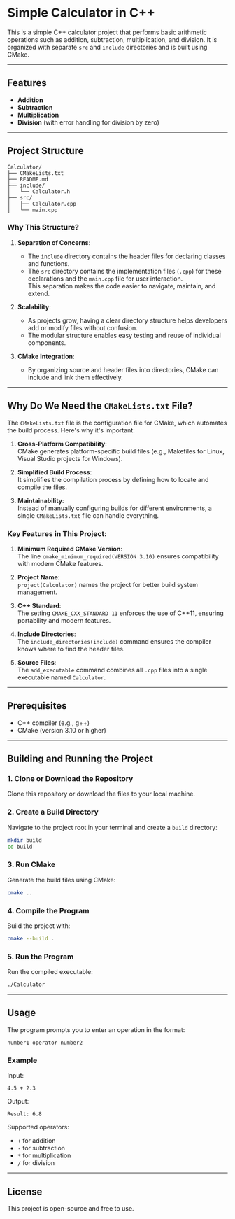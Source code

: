 # Simple Calculator in C++

This is a simple C++ calculator project that performs basic arithmetic operations such as addition, subtraction, multiplication, and division. It is organized with separate `src` and `include` directories and is built using CMake.

---

## Features

- **Addition**  
- **Subtraction**  
- **Multiplication**  
- **Division** (with error handling for division by zero)  

---

## Project Structure  

```
Calculator/
├── CMakeLists.txt
├── README.md
├── include/
│   └── Calculator.h
├── src/
│   ├── Calculator.cpp
│   └── main.cpp
```

### Why This Structure?

1. **Separation of Concerns**:  
   - The `include` directory contains the header files for declaring classes and functions.  
   - The `src` directory contains the implementation files (`.cpp`) for these declarations and the `main.cpp` file for user interaction.  
   This separation makes the code easier to navigate, maintain, and extend.

2. **Scalability**:  
   - As projects grow, having a clear directory structure helps developers add or modify files without confusion.  
   - The modular structure enables easy testing and reuse of individual components.

3. **CMake Integration**:  
   - By organizing source and header files into directories, CMake can include and link them effectively.  

---

## Why Do We Need the `CMakeLists.txt` File?

The `CMakeLists.txt` file is the configuration file for CMake, which automates the build process. Here's why it's important:

1. **Cross-Platform Compatibility**:  
   CMake generates platform-specific build files (e.g., Makefiles for Linux, Visual Studio projects for Windows).  
   
2. **Simplified Build Process**:  
   It simplifies the compilation process by defining how to locate and compile the files.  

3. **Maintainability**:  
   Instead of manually configuring builds for different environments, a single `CMakeLists.txt` file can handle everything.  

### Key Features in This Project:

1. **Minimum Required CMake Version**:  
   The line `cmake_minimum_required(VERSION 3.10)` ensures compatibility with modern CMake features.

2. **Project Name**:  
   `project(Calculator)` names the project for better build system management.

3. **C++ Standard**:  
   The setting `CMAKE_CXX_STANDARD 11` enforces the use of C++11, ensuring portability and modern features.

4. **Include Directories**:  
   The `include_directories(include)` command ensures the compiler knows where to find the header files.

5. **Source Files**:  
   The `add_executable` command combines all `.cpp` files into a single executable named `Calculator`.

---

## Prerequisites

- C++ compiler (e.g., g++)
- CMake (version 3.10 or higher)

---

## Building and Running the Project

### 1. Clone or Download the Repository

Clone this repository or download the files to your local machine.

### 2. Create a Build Directory

Navigate to the project root in your terminal and create a `build` directory:

```bash
mkdir build
cd build
```

### 3. Run CMake

Generate the build files using CMake:

```bash
cmake ..
```

### 4. Compile the Program

Build the project with:

```bash
cmake --build .
```

### 5. Run the Program

Run the compiled executable:

```bash
./Calculator
```

---

## Usage

The program prompts you to enter an operation in the format:

```
number1 operator number2
```

### Example

Input:
```
4.5 + 2.3
```

Output:
```
Result: 6.8
```

Supported operators:
- `+` for addition
- `-` for subtraction
- `*` for multiplication
- `/` for division

---

## License

This project is open-source and free to use.